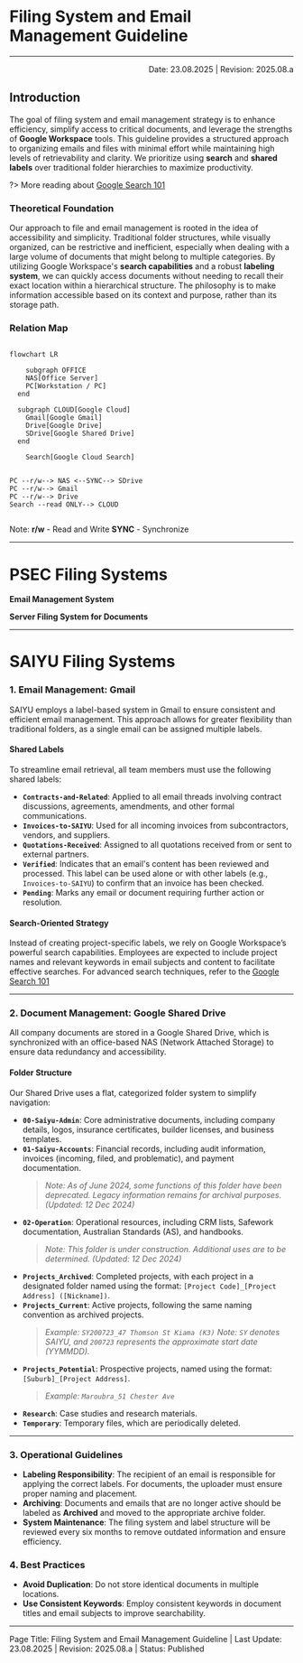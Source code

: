 # Filing System and Email Management Guideline
---
<p style="text-align:right">Date: 23.08.2025 | Revision: 2025.08.a</p>

## Introduction

The goal of filing system and email management strategy is to enhance efficiency, simplify access to critical documents, and leverage the strengths of **Google Workspace** tools. This guideline provides a structured approach to organizing emails and files with minimal effort while maintaining high levels of retrievability and clarity. We prioritize using **search** and **shared labels** over traditional folder hierarchies to maximize productivity.

?> More reading about [Google Search 101](/04-procedures/googleservice/GoogleSearch)


### Theoretical Foundation

Our approach to file and email management is rooted in the idea of accessibility and simplicity. Traditional folder structures, while visually organized, can be restrictive and inefficient, especially when dealing with a large volume of documents that might belong to multiple categories. By utilizing Google Workspace's **search capabilities** and a robust **labeling system**, we can quickly access documents without needing to recall their exact location within a hierarchical structure. The philosophy is to make information accessible based on its context and purpose, rather than its storage path.

### Relation Map

```mermaid

flowchart LR

	subgraph OFFICE
  	NAS[Office Server]
    PC[Workstation / PC]
  end
  
  subgraph CLOUD[Google Cloud]
  	Gmail[Google Gmail]
    Drive[Google Drive]
    SDrive[Google Shared Drive]
  end

	Search[Google Cloud Search]


PC --r/w--> NAS <--SYNC--> SDrive
PC --r/w--> Gmail
PC --r/w--> Drive
Search --read ONLY--> CLOUD


```
Note: 
**r/w** - Read and Write
**SYNC** - Synchronize

---

# PSEC Filing Systems

**Email Management System**

**Server Filing System for Documents**

---

# SAIYU Filing Systems

### 1. Email Management: Gmail

SAIYU employs a label-based system in Gmail to ensure consistent and efficient email management. This approach allows for greater flexibility than traditional folders, as a single email can be assigned multiple labels.

#### Shared Labels

To streamline email retrieval, all team members must use the following shared labels:

- **`Contracts-and-Related`**: Applied to all email threads involving contract discussions, agreements, amendments, and other formal communications.
- **`Invoices-to-SAIYU`**: Used for all incoming invoices from subcontractors, vendors, and suppliers.
- **`Quotations-Received`**: Assigned to all quotations received from or sent to external partners.
- **`Verified`**: Indicates that an email's content has been reviewed and processed. This label can be used alone or with other labels (e.g., `Invoices-to-SAIYU`) to confirm that an invoice has been checked.
- **`Pending`**: Marks any email or document requiring further action or resolution.

#### Search-Oriented Strategy

Instead of creating project-specific labels, we rely on Google Workspace’s powerful search capabilities. Employees are expected to include project names and relevant keywords in email subjects and content to facilitate effective searches. For advanced search techniques, refer to the [Google Search 101](/04-procedures/googleservice/GoogleSearch)

---

### 2. Document Management: Google Shared Drive

All company documents are stored in a Google Shared Drive, which is synchronized with an office-based NAS (Network Attached Storage) to ensure data redundancy and accessibility.

#### Folder Structure

Our Shared Drive uses a flat, categorized folder system to simplify navigation:

- **`00-Saiyu-Admin`**: Core administrative documents, including company details, logos, insurance certificates, builder licenses, and business templates.
- **`01-Saiyu-Accounts`**: Financial records, including audit information, invoices (incoming, filed, and problematic), and payment documentation.
  > *Note: As of June 2024, some functions of this folder have been deprecated. Legacy information remains for archival purposes. (Updated: 12 Dec 2024)*
- **`02-Operation`**: Operational resources, including CRM lists, Safework documentation, Australian Standards (AS), and handbooks.
  > *Note: This folder is under construction. Additional uses are to be determined. (Updated: 12 Dec 2024)*
- **`Projects_Archived`**: Completed projects, with each project in a designated folder named using the format: `[Project Code]_[Project Address] ([Nickname])`.
- **`Projects_Current`**: Active projects, following the same naming convention as archived projects.
  > *Example: `SY200723_47 Thomson St Kiama (K3)`*
  > *Note: `SY` denotes SAIYU, and `200723` represents the approximate start date (YYMMDD).*
- **`Projects_Potential`**: Prospective projects, named using the format: `[Suburb]_[Project Address]`.
  > *Example: `Maroubra_51 Chester Ave`*
- **`Research`**: Case studies and research materials.
- **`Temporary`**: Temporary files, which are periodically deleted.

---

### 3. Operational Guidelines

- **Labeling Responsibility**: The recipient of an email is responsible for applying the correct labels. For documents, the uploader must ensure proper naming and placement.
- **Archiving**: Documents and emails that are no longer active should be labeled as **Archived** and moved to the appropriate archive folder.
- **System Maintenance**: The filing system and label structure will be reviewed every six months to remove outdated information and ensure efficiency.

### 4. Best Practices

- **Avoid Duplication**: Do not store identical documents in multiple locations.
- **Use Consistent Keywords**: Employ consistent keywords in document titles and email subjects to improve searchability.

---

Page Title: Filing System and Email Management Guideline | Last Update: 23.08.2025 | Revision: 2025.08.a | Status: Published